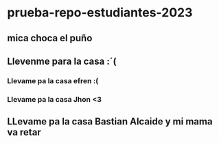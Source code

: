 # prueba-repo-estudiantes-2023
## mica choca el puño
## Llevenme para la casa :´(
### Llevame pa la casa efren :(
### Llevame pa la casa Jhon <3
## LLevame pa la casa Bastian Alcaide y mi mama va retar
